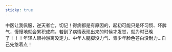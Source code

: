 ```yaml
---
sticky: true
---
```


中医让我佩服，逆天者亡，切记！得病都是有原因的，起初可能只是坏习惯、坏脾气，慢慢地就会累积成病，若到了病情表现出来的时候才发觉，就为时已晚了！！！年轻人眼神游离没定力、中年人腿脚没力气、青少年脸色苍白没耐力…自己先悠着点！
